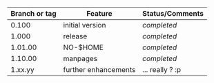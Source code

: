 | Branch or tag | Feature              | Status/Comments |
|---------------|----------------------|-----------------|
| 0.100         | initial version      | *completed*     |
| 1.000         | release              | *completed*     |
| 1.01.00       | NO-$HOME             | *completed*     |
| 1.10.00       | manpages             | *completed*     |
| 1.xx.yy       | further enhancements | ... really ? :p |



